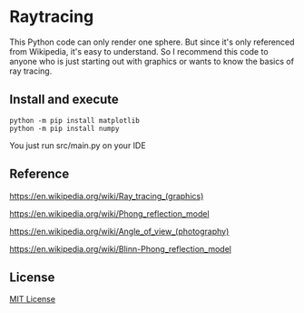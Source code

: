 # Raytracing
This Python code can only render one sphere. But since it's only referenced from Wikipedia, it's easy to understand. So I recommend this code to anyone who is just starting out with graphics or wants to know the basics of ray tracing.

## Install and execute
```
python -m pip install matplotlib
python -m pip install numpy
```
You just run src/main.py on your IDE

## Reference
https://en.wikipedia.org/wiki/Ray_tracing_(graphics)

https://en.wikipedia.org/wiki/Phong_reflection_model

https://en.wikipedia.org/wiki/Angle_of_view_(photography)

https://en.wikipedia.org/wiki/Blinn-Phong_reflection_model

## License
[MIT License](https://github.com/mutbyeol1/Raytracing/blob/main/LICENSE)
